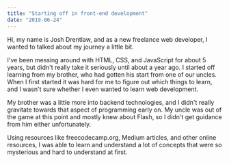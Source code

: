 ```yaml
---
title: "Starting off in front-end development"
date: "2019-06-24"
---
```


Hi, my name is Josh Drentlaw, and as a new freelance web developer, I wanted to talked about my journey a little bit.

I've been messing around with HTML, CSS, and JavaScript for about 5 years, but didn't really take it seriously until about a year ago. I started off learning from my brother, who had gotten his start from one of our uncles. When I first started it was hard for me to figure out which things to learn, and I wasn't sure whether I even wanted to learn web development.

My brother was a little more into backend technologies, and I didn't really gravitate towards that aspect of programming early on. My uncle was out of the game at this point and mostly knew about Flash, so I didn't get guidance from him either unfortunately.

Using resources like freecodecamp.org, Medium articles, and other online resources, I was able to learn and understand a lot of concepts that were so mysterious and hard to understand at first. 
